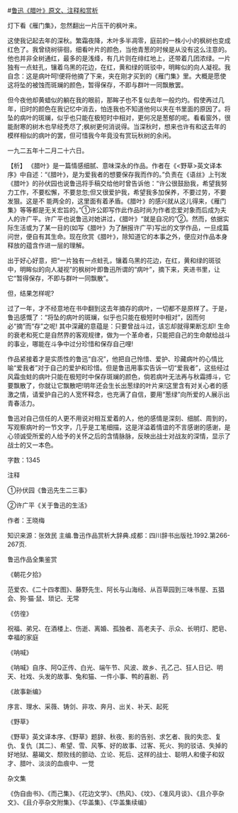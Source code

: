 #[鲁迅《腊叶》原文、注释和赏析](https://www.vrrw.net/wx/9420.html)

灯下看《雁门集》，忽然翻出一片压干的枫叶来。

这使我记起去年的深秋。繁霜夜降，木叶多半凋零，庭前的一株小小的枫树也变成红色了。我曾绕树徘徊，细看叶片的颜色，当他青葱的时候是从没有这么注意的。他也并非全树通红，最多的是浅绛，有几片则在绯红地上，还带着几团浓绿。一片独有一点蛀孔，镶着乌黑的花边，在红，黄和绿的斑驳中，明眸似的向人凝视。我自念：这是病叶呵!便将他摘了下来，夹在刚才买到的《雁门集》里。大概是愿使这将坠的被蚀而斑斓的颜色，暂得保存，不即与群叶一同飘散罢。

但今夜他却黄蜡似的躺在我的眼前，那眸子也不复似去年一般灼灼。假使再过几年，旧时的颜色在我记忆中消去，怕连我也不知道他何以夹在书里面的原因了。将坠的病叶的斑斓，似乎也只能在极短时中相对，更何况是葱郁的呢。看看窗外，很能耐寒的树木也早经秃尽了;枫树更何消说得。当深秋时，想来也许有和这去年的模样相似的病叶的罢，但可惜我今年竟没有赏玩秋树的余闲。

一九二五年十二月二十六日。



【析】 《腊叶》是一篇情感细腻、意味深永的作品。作者在《<野草>英文译本序》中自述：“《腊叶》，是为爱我者的想要保存我而作的。”负责在《语丝》上刊发《腊叶》的孙伏园也说鲁迅将手稿交给他时曾告诉他：“许公很鼓励我，希望我努力工作，不要松懈，不要怠忽;但又很爱护我，希望我多加保养，不要过劳，不要发狠。这是不 能两全的，这里面有着矛盾。《腊叶》的感兴就从这儿得来，《雁门集》等等都是无关宏旨的。”①许公即写作此作品时尚为作者恋爱对象而后成为夫人的许广平。许广平也说鲁迅对她讲过，《腊叶》“就是自况的”②。然而，依据实际生活或为了某一目的(如写《腊叶》为了酬报许广平)写出的文学作品，一旦成篇问世，便自有其生命。现在欣赏《腊叶》，除知道它的本事之外，便应对作品本身释放的蕴含作进一层的理解。

出于好心好意，把“一片独有一点蛀孔，镶着乌黑的花边，在红，黄和绿的斑驳中，明眸似的向人凝视”的枫树叶即鲁迅所谓的“病叶”，摘下来，夹进书里，让它“暂得保存，不即与群叶一同飘散”。

但，结果怎样呢?

过了一年，才不经意地在书中翻到这去年摘存的病叶，一切都不是原样了。于是，鲁迅感慨了：“将坠的病叶的斑斓，似乎也只能在极短时中相对”，因而何必“摘”而“存”之呢! 其中深藏的意蕴是：只要曾战斗过，该忘却就得果断忘却! 生命的衰老和死亡是自然界的客观规律，做为一个革命者，只能把自己的生命献给战斗的事业，哪能在斗争中过分珍惜和保存自己哩!

作品紧接着才是实质性的鲁迅“自况”，他把自己怜惜、爱护、珍藏病叶的心情比喻“爱我者”对于自己的爱护和珍惜。但是鲁迅用事实告诉一切“爱我者”，这些经过风霜虫蛀的病叶只能在极短时中保存斑斓的颜色，倘若病叶无法再与秋霜搏斗，它要飘散了，你就让它飘散吧!明年还会生长出葱绿的叶片来!这里含有对关心者的感激之情，请爱护自己的人宽怀释念，也充满了自信，要用“葱绿”向所爱的人展示出青春活力。

鲁迅对自己信任的人更不用说对相互爱着的人，他的感情是深刻、细腻、周到的，写观察病叶的一节文字，几乎是工笔细描，这是洋溢着情谊的不言感谢的感谢，是心领诚受所爱的人给予的关怀之后的含情脉脉，反映出战士对战友的深情，显示了战士的又一本色。

字数：1345

注释

①孙伏园《鲁迅先生二三事》

②许广平《关于鲁迅的生活》

作者：王晓梅

知识来源：张效民 主编.鲁迅作品赏析大辞典.成都：四川辞书出版社.1992.第266-267页.

鲁迅作品全集鉴赏

《朝花夕拾》

范爱农、《二十四孝图》、藤野先生、阿长与山海经、从百草园到三味书屋、五猖会、狗·猫·鼠、琐记、无常

《仿徨》

祝福、弟兄、在酒楼上、伤逝、离婚、孤独者、高老夫子、示众、长明灯、肥皂、幸福的家庭

《呐喊》

《呐喊》自序、阿Q正传、白光、端午节、风波、故乡、孔乙己、狂人日记、明天、社戏、头发的故事、兔和猫、一件小事、鸭的喜剧、药

《故事新编》

序言、理水、采薇、铸剑、非攻、奔月、出关、补天、起死

《野草》

《野草》英文译本序、《野草》题辞、秋夜、影的告别、求乞者、我的失恋、复仇、复仇〔其二〕、希望、雪、风筝、好的故事、过客、死火、狗的驳诘、失掉的好地狱、墓碣文、颓败线的颤动、立论、死后、这样的战士、聪明人和傻子和奴才、腊叶、淡淡的血痕中、一觉

杂文集

《伪自由书》、《而己集》、《花边文学》、《热风》、《坟》、《准风月谈》、《且介亭杂文》、《且介亭杂文附集》、《华盖集》、《华盖集续编》

